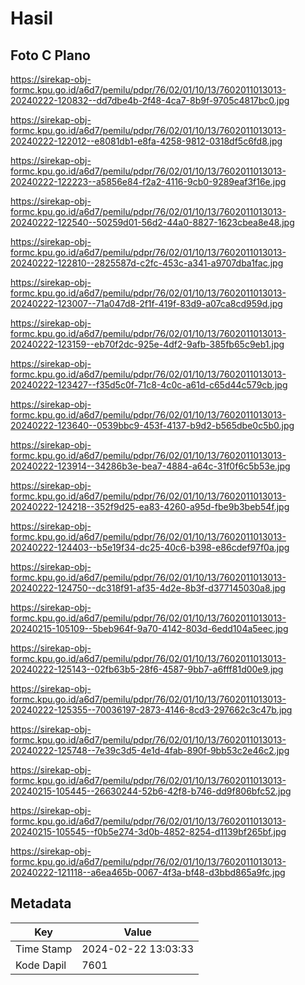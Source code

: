 # Hasil

## Foto C Plano

https://sirekap-obj-formc.kpu.go.id/a6d7/pemilu/pdpr/76/02/01/10/13/7602011013013-20240222-120832--dd7dbe4b-2f48-4ca7-8b9f-9705c4817bc0.jpg

https://sirekap-obj-formc.kpu.go.id/a6d7/pemilu/pdpr/76/02/01/10/13/7602011013013-20240222-122012--e8081db1-e8fa-4258-9812-0318df5c6fd8.jpg

https://sirekap-obj-formc.kpu.go.id/a6d7/pemilu/pdpr/76/02/01/10/13/7602011013013-20240222-122223--a5856e84-f2a2-4116-9cb0-9289eaf3f16e.jpg

https://sirekap-obj-formc.kpu.go.id/a6d7/pemilu/pdpr/76/02/01/10/13/7602011013013-20240222-122540--50259d01-56d2-44a0-8827-1623cbea8e48.jpg

https://sirekap-obj-formc.kpu.go.id/a6d7/pemilu/pdpr/76/02/01/10/13/7602011013013-20240222-122810--2825587d-c2fc-453c-a341-a9707dba1fac.jpg

https://sirekap-obj-formc.kpu.go.id/a6d7/pemilu/pdpr/76/02/01/10/13/7602011013013-20240222-123007--71a047d8-2f1f-419f-83d9-a07ca8cd959d.jpg

https://sirekap-obj-formc.kpu.go.id/a6d7/pemilu/pdpr/76/02/01/10/13/7602011013013-20240222-123159--eb70f2dc-925e-4df2-9afb-385fb65c9eb1.jpg

https://sirekap-obj-formc.kpu.go.id/a6d7/pemilu/pdpr/76/02/01/10/13/7602011013013-20240222-123427--f35d5c0f-71c8-4c0c-a61d-c65d44c579cb.jpg

https://sirekap-obj-formc.kpu.go.id/a6d7/pemilu/pdpr/76/02/01/10/13/7602011013013-20240222-123640--0539bbc9-453f-4137-b9d2-b565dbe0c5b0.jpg

https://sirekap-obj-formc.kpu.go.id/a6d7/pemilu/pdpr/76/02/01/10/13/7602011013013-20240222-123914--34286b3e-bea7-4884-a64c-31f0f6c5b53e.jpg

https://sirekap-obj-formc.kpu.go.id/a6d7/pemilu/pdpr/76/02/01/10/13/7602011013013-20240222-124218--352f9d25-ea83-4260-a95d-fbe9b3beb54f.jpg

https://sirekap-obj-formc.kpu.go.id/a6d7/pemilu/pdpr/76/02/01/10/13/7602011013013-20240222-124403--b5e19f34-dc25-40c6-b398-e86cdef97f0a.jpg

https://sirekap-obj-formc.kpu.go.id/a6d7/pemilu/pdpr/76/02/01/10/13/7602011013013-20240222-124750--dc318f91-af35-4d2e-8b3f-d377145030a8.jpg

https://sirekap-obj-formc.kpu.go.id/a6d7/pemilu/pdpr/76/02/01/10/13/7602011013013-20240215-105109--5beb964f-9a70-4142-803d-6edd104a5eec.jpg

https://sirekap-obj-formc.kpu.go.id/a6d7/pemilu/pdpr/76/02/01/10/13/7602011013013-20240222-125143--02fb63b5-28f6-4587-9bb7-a6fff81d00e9.jpg

https://sirekap-obj-formc.kpu.go.id/a6d7/pemilu/pdpr/76/02/01/10/13/7602011013013-20240222-125355--70036197-2873-4146-8cd3-297662c3c47b.jpg

https://sirekap-obj-formc.kpu.go.id/a6d7/pemilu/pdpr/76/02/01/10/13/7602011013013-20240222-125748--7e39c3d5-4e1d-4fab-890f-9bb53c2e46c2.jpg

https://sirekap-obj-formc.kpu.go.id/a6d7/pemilu/pdpr/76/02/01/10/13/7602011013013-20240215-105445--26630244-52b6-42f8-b746-dd9f806bfc52.jpg

https://sirekap-obj-formc.kpu.go.id/a6d7/pemilu/pdpr/76/02/01/10/13/7602011013013-20240215-105545--f0b5e274-3d0b-4852-8254-d1139bf265bf.jpg

https://sirekap-obj-formc.kpu.go.id/a6d7/pemilu/pdpr/76/02/01/10/13/7602011013013-20240222-121118--a6ea465b-0067-4f3a-bf48-d3bbd865a9fc.jpg


## Metadata

| Key        | Value               |
| ---------- | ------------------- |
| Time Stamp | 2024-02-22 13:03:33 |
| Kode Dapil | 7601                |



